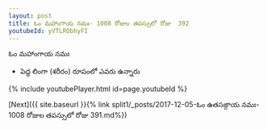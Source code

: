 ```yaml
---
layout: post
title: ఓం మహాంగాయ నమః- 1008 రోజుల తపస్సులో రోజు  392
youtubeId: yVTLRObhyFI
---
```

 
 
 ఓం మహాంగాయ నమః  
 
 -  పెద్ద లింగా (శరీరం) రూపంలో ఎవరు ఉన్నారు 
 
  
 
  
 
 
 
 
 
 


{% include youtubePlayer.html id=page.youtubeId %}
 
[Next]({{ site.baseurl }}{% link  split1/_posts/2017-12-05-ఓం ఉతసఙ్గాయ నమః- 1008 రోజుల తపస్సులో రోజు  391.md%})
 
